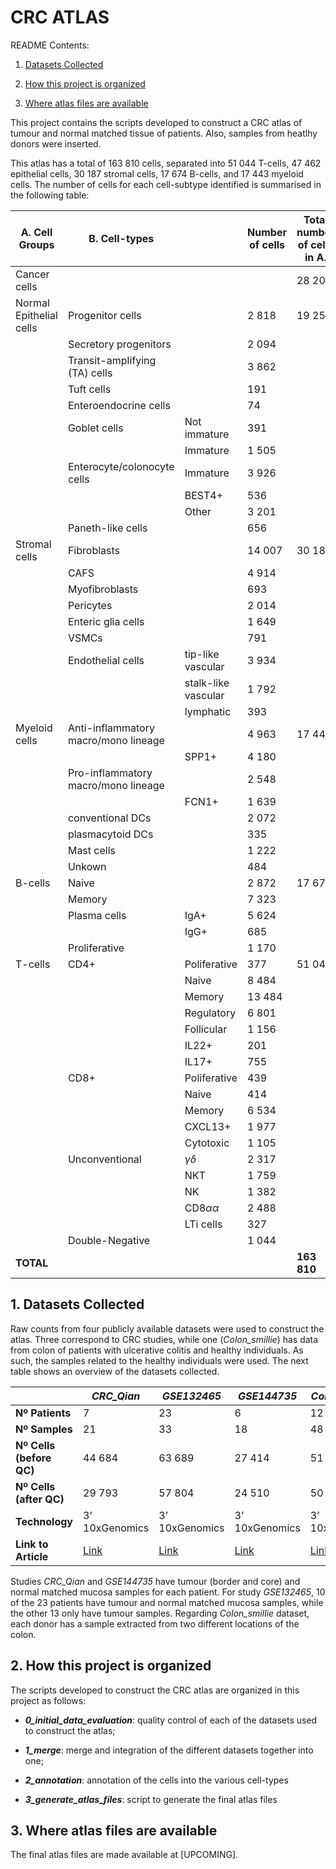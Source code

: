 # CRC ATLAS

README Contents:

1. [Datasets Collected](https://github.com/saracardoso/CRC_ATLAS#1-datasets-collected)

2. [How this project is organized](https://github.com/saracardoso/CRC_ATLAS#2-how-this-project-is-organized)

3. [Where atlas files are available](https://github.com/saracardoso/CRC_ATLAS#3-where-atlas-files-are-available)


This project contains the scripts developed to construct a CRC atlas of tumour and normal matched tissue of patients. Also, samples from heatlhy donors were inserted. 

This atlas has a total of 163 810 cells, separated into 51 044 T-cells, 47 462 epithelial cells, 30 187 stromal
cells, 17 674 B-cells, and 17 443 myeloid cells. The number of cells for each cell-subtype identified is
summarised in the following table:

| A. Cell Groups          | B. Cell-types                        |                     | Number of cells | Total number of cells in A. |
|-------------------------|--------------------------------------|---------------------|-----------------|-----------------------------|
| Cancer cells            |                                      |                     |                 | 28 208                      |
| Normal Epithelial cells | Progenitor cells                     |                     | 2 818           | 19 254                      |
|                         | Secretory progenitors                |                     | 2 094           |                             |
|                         | Transit-amplifying (TA) cells        |                     | 3 862           |                             |
|                         | Tuft cells                           |                     | 191             |                             |
|                         | Enteroendocrine cells                |                     | 74              |                             |
|                         | Goblet cells                         | Not immature        | 391             |                             |
|                         |                                      | Immature            | 1 505           |                             |
|                         | Enterocyte/colonocyte cells          | Immature            | 3 926           |                             |
|                         |                                      | BEST4+              | 536             |                             |
|                         |                                      | Other               | 3 201           |                             |
|                         | Paneth-like cells                    |                     | 656             |                             |
| Stromal cells           | Fibroblasts                          |                     | 14 007          | 30 187                      |
|                         | CAFS                                 |                     | 4 914           |                             |
|                         | Myofibroblasts                       |                     | 693             |                             |
|                         | Pericytes                            |                     | 2 014           |                             |
|                         | Enteric glia cells                   |                     | 1 649           |                             |
|                         | VSMCs                                |                     | 791             |                             |
|                         | Endothelial cells                    | tip-like vascular   | 3 934           |                             |
|                         |                                      | stalk-like vascular | 1 792           |                             |
|                         |                                      | lymphatic           | 393             |                             |
| Myeloid cells           | Anti-inflammatory macro/mono lineage |                     | 4 963           | 17 443                      |
|                         |                                      | SPP1+               | 4 180           |                             |
|                         | Pro-inflammatory macro/mono lineage  |                     | 2 548           |                             |
|                         |                                      | FCN1+               | 1 639           |                             |
|                         | conventional DCs                     |                     | 2 072           |                             |
|                         | plasmacytoid DCs                     |                     | 335             |                             |
|                         | Mast cells                           |                     | 1 222           |                             |
|                         | Unkown                               |                     | 484             |                             |
| B-cells                 | Naive                                |                     | 2 872           | 17 674                      |
|                         | Memory                               |                     | 7 323           |                             |
|                         | Plasma cells                         | IgA+                | 5 624           |                             |
|                         |                                      | IgG+                | 685             |                             |
|                         | Proliferative                        |                     | 1 170           |                             |
| T-cells                 | CD4+                                 | Poliferative        | 377             | 51 044                      |
|                         |                                      | Naive               | 8 484           |                             |
|                         |                                      | Memory              | 13 484          |                             |
|                         |                                      | Regulatory          | 6 801           |                             |
|                         |                                      | Follicular          | 1 156           |                             |
|                         |                                      | IL22+               | 201             |                             |
|                         |                                      | IL17+               | 755             |                             |
|                         | CD8+                                 | Poliferative        | 439             |                             |
|                         |                                      | Naive               | 414             |                             |
|                         |                                      | Memory              | 6 534           |                             |
|                         |                                      | CXCL13+             | 1 977           |                             |
|                         |                                      | Cytotoxic           | 1 105           |                             |
|                         | Unconventional                       | $\gamma\delta$      | 2 317           |                             |
|                         |                                      | NKT                 | 1 759           |                             |
|                         |                                      | NK                  | 1 382           |                             |
|                         |                                      | CD8$\alpha\alpha$   | 2 488           |                             |
|                         |                                      | LTi cells           | 327             |                             |
|                         | Double-Negative                      |                     | 1 044           |                             |
| **TOTAL**               |                                      |                     |                 | **163 810**                 |



## 1. Datasets Collected

Raw counts from four publicly available datasets were used to construct the atlas. Three correspond to CRC studies, while one (*Colon_smillie*) has data from colon of patients with ulcerative colitis and healthy individuals. As such, the samples related to the healthy individuals were used. The next table shows an overview of the datasets collected.

|                          | *CRC_Qian*                        | *GSE132465*                       | *GSE144735*                       | *Colon_smillie*                    |
|--------------------------|-----------------------------------|-----------------------------------|-----------------------------------|------------------------------------|
| **Nº Patients**          | 7                                 | 23                                | 6                                 | 12                                 |
| **Nº Samples**           | 21                                | 33                                | 18                                | 48                                 |
| **Nº Cells (before QC)** | 44 684                            | 63 689                            | 27 414                            | 51 705                             |
| **Nº Cells (after QC)**  | 29 793                            | 57 804                            | 24 510                            | 50 811                             |
| **Technology**           | 3’ 10xGenomics                    | 3’ 10xGenomics                    | 3’ 10xGenomics                    | 3’ 10xGenomics                     |
| **Link to Article**      | [Link](10.1038/s41422-020-0355-0) | [Link](10.1038/s41588-020-0636-z) | [Link](10.1038/s41588-020-0636-z) | [Link](10.1016/j.cell.2019.06.029) |

Studies *CRC_Qian* and *GSE144735* have tumour (border and core) and normal matched mucosa samples for each patient. For study *GSE132465*, 10 of the 23 patients have tumour and normal matched mucosa samples, while the other 13 only have tumour samples. Regarding *Colon_smillie* dataset, each donor has a sample extracted from two different locations of the colon.



## 2. How this project is organized

The scripts developed to construct the CRC atlas are organized in this project as follows:

- __*0_initial_data_evaluation*__: quality control of each of the datasets used to construct the atlas;

- __*1_merge*__: merge and integration of the different datasets together into one;

- __*2_annotation*__: annotation of the cells into the various cell-types

- __*3_generate_atlas_files*__: script to generate the final atlas files


## 3. Where atlas files are available

The final atlas files are made available at [UPCOMING].


<!-- ## 4. How to reference this atlas -->

